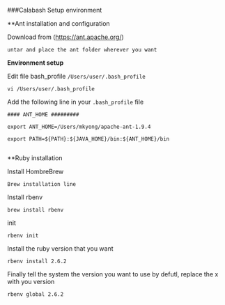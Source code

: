 ###Calabash Setup environment  

**Ant installation and configuration 

Download from (https://ant.apache.org/)

```
untar and place the ant folder wherever you want 

```

**Environment setup**


Edit file bash_profile `/Users/user/.bash_profile`

```
vi /Users/user/.bash_profile

```

Add the following line in your `.bash_profile` file 

```
#### ANT_HOME #########

export ANT_HOME=/Users/mkyong/apache-ant-1.9.4

export PATH=${PATH}:${JAVA_HOME}/bin:${ANT_HOME}/bin


```

**Ruby installation 

Install HombreBrew

```
Brew installation line 
```

Install rbenv

```
brew install rbenv
```

init

```
rbenv init
```
Install the ruby version that you want 

```
rbenv install 2.6.2
```

Finally tell the system the version you want to use by defutl, replace the x with you version 

```
rbenv global 2.6.2
```




